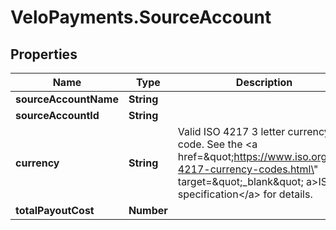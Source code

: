 # VeloPayments.SourceAccount

## Properties

Name | Type | Description | Notes
------------ | ------------- | ------------- | -------------
**sourceAccountName** | **String** |  | 
**sourceAccountId** | **String** |  | 
**currency** | **String** | Valid ISO 4217 3 letter currency code. See the &lt;a href&#x3D;\&quot;https://www.iso.org/iso-4217-currency-codes.html\&quot; target&#x3D;\&quot;_blank\&quot; a&gt;ISO specification&lt;/a&gt; for details. | 
**totalPayoutCost** | **Number** |  | 


